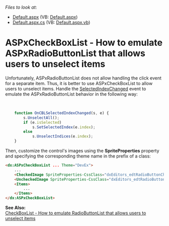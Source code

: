 <!-- default file list -->
*Files to look at*:

* [Default.aspx](./CS/WebSite/Default.aspx) (VB: [Default.aspx](./VB/WebSite/Default.aspx))
* [Default.aspx.cs](./CS/WebSite/Default.aspx.cs) (VB: [Default.aspx.vb](./VB/WebSite/Default.aspx.vb))
<!-- default file list end -->
# ASPxCheckBoxList - How to emulate ASPxRadioButtonList that allows users to unselect items


<p>Unfortunately, ASPxRadioButtonList does not allow handling the click event for a separate item. Thus, it is better to use ASPxCheckBoxList to allow users to unselect items. Handle the <a href="http://documentation.devexpress.com/#AspNet/DevExpressWebASPxEditorsScriptsASPxClientCheckBoxList_SelectedIndexChangedtopic"><u>SelectedIndexChanged</u></a> event to emulate the ASPxRadioButtonList behavior in the following way:</p><br />


```js
    function OnCBLSelectedIndexChanged(s, e) {
        s.UnselectAll();
        if (e.isSelected)
            s.SetSelectedIndex(e.index);
        else
            s.UnselectIndices(e.index);
    }

```

<p> </p><p>Then, customize the control's images using the <strong>SpriteProperties</strong> property and specifying the corresponding theme name in the prefix of a class:</p>

```aspx
<dx:ASPxCheckBoxList ... Theme="DevEx">
	...
	<CheckedImage SpriteProperties-CssClass="dxEditors_edtRadioButtonChecked_DevEx"></CheckedImage>
	<UncheckedImage SpriteProperties-CssClass="dxEditors_edtRadioButtonUnchecked_DevEx"></UncheckedImage>
	<Items>
		...
	</Items>
</dx:ASPxCheckBoxList>
```

<p> </p><p><strong>See Also:</strong><strong><br />
</strong><a href="https://www.devexpress.com/Support/Center/p/E4893">CheckBoxList - How to emulate RadioButtonList that allows users to unselect items</a></p>

<br/>


